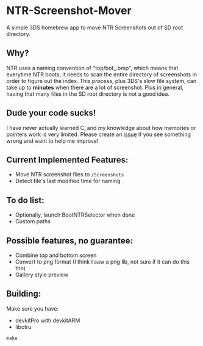 # NTR-Screenshot-Mover
A simple 3DS homebrew app to move NTR Screenshots out of SD root directory.

## Why?

NTR uses a naming convention of "top/bot_<INDEX>.bmp", which means that everytime NTR boots, it needs to scan the entire directory of screenshots in order to figure out the index. This process, plus 3DS's slow file system, can take up to **minutes** when there are a lot of screenshot. Plus in general, having that many files in the SD root directory is not a good idea.

## Dude your code sucks!

I have never actually learned C, and my knowledge about how memories or pointers work is very limited. Please create an [issue](https://github.com/3096/NTR-Screenshot-Mover/issues/new) if you see something wrong and want to help me improve!

## Current Implemented Features:

- Move NTR screenshot files to `/Screenshots`
- Detect file's last modified time for naming

## To do list:

- Optionally, launch BootNTRSelector when done
- Custom paths

## Possible features, no guarantee:

- Combine top and bottom screen
- Convert to png format (I think I saw a png lib, not sure if it can do this tho)
- Gallery style preview

## Building:

Make sure you have:

- devkitPro with devkitARM
- libctru

`make`
